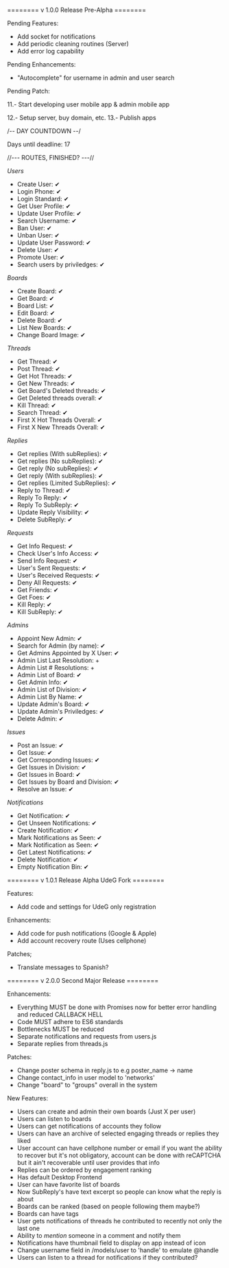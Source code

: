 ======== v 1.0.0 Release Pre-Alpha ========

Pending Features:
  - Add socket for notifications
  - Add periodic cleaning routines (Server)
  - Add error log capability

Pending Enhancements:
  - "Autocomplete" for username in admin and user search

Pending Patch:

11.- Start developing user mobile app & admin mobile app

12.- Setup server, buy domain, etc.
13.- Publish apps

/--  DAY COUNTDOWN  --/

Days until deadline: 17

//--- ROUTES, FINISHED? ---//

*Users*
  - Create User: ✔
  - Login Phone: ✔
  - Login Standard: ✔
  - Get User Profile: ✔
  - Update User Profile: ✔
  - Search Username: ✔
  - Ban User: ✔
  - Unban User: ✔
  - Update User Password: ✔
  - Delete User: ✔
  - Promote User: ✔
  - Search users by priviledges: ✔

*Boards*
  - Create Board: ✔
  - Get Board: ✔
  - Board List: ✔
  - Edit Board: ✔
  - Delete Board: ✔
  - List New Boards: ✔
  - Change Board Image: ✔

*Threads*
  - Get Thread: ✔
  - Post Thread: ✔
  - Get Hot Threads: ✔
  - Get New Threads: ✔
  - Get Board's Deleted threads: ✔
  - Get Deleted threads overall: ✔
  - Kill Thread: ✔
  - Search Thread: ✔
  - First X Hot Threads Overall: ✔
  - First X New Threads Overall: ✔

*Replies*
  - Get replies (With subReplies): ✔
  - Get replies (No subReplies): ✔
  - Get reply (No subReplies): ✔
  - Get reply (With subReplies): ✔
  - Get replies (Limited SubReplies): ✔
  - Reply to Thread: ✔
  - Reply To Reply: ✔
  - Reply To SubReply: ✔
  - Update Reply Visibility: ✔
  - Delete SubReply: ✔

*Requests*
  - Get Info Request: ✔
  - Check User's Info Access: ✔
  - Send Info Request: ✔
  - User's Sent Requests: ✔
  - User's Received Requests: ✔
  - Deny All Requests: ✔
  - Get Friends: ✔
  - Get Foes: ✔
  - Kill Reply: ✔
  - Kill SubReply: ✔

*Admins*
  - Appoint New Admin: ✔
  - Search for Admin (by name): ✔
  - Get Admins Appointed by X User: ✔
  - Admin List Last Resolution: +
  - Admin List # Resolutions: +
  - Admin List of Board: ✔
  - Get Admin Info: ✔
  - Admin List of Division: ✔
  - Admin List By Name: ✔
  - Update Admin's Board: ✔
  - Update Admin's Priviledges: ✔
  - Delete Admin: ✔

*Issues*
  - Post an Issue: ✔
  - Get Issue: ✔
  - Get Corresponding Issues: ✔
  - Get Issues in Division: ✔
  - Get Issues in Board: ✔
  - Get Issues by Board and Division: ✔
  - Resolve an Issue: ✔

*Notifications*
  - Get Notification: ✔
  - Get Unseen Notifications: ✔
  - Create Notification: ✔
  - Mark Notifications as Seen: ✔
  - Mark Notification as Seen: ✔
  - Get Latest Notifications: ✔
  - Delete Notification: ✔
  - Empty Notification Bin: ✔

======== v 1.0.1 Release Alpha UdeG Fork ========

Features:
  - Add code and settings for UdeG only registration

Enhancements:
  - Add code for push notifications (Google & Apple)
  - Add account recovery route (Uses cellphone)

Patches;
  - Translate messages to Spanish?

======== v 2.0.0 Second Major Release ========

Enhancements:
  - Everything MUST be done with Promises now for better error handling and reduced CALLBACK HELL
  - Code MUST adhere to ES6 standards
  - Bottlenecks MUST be reduced
  - Separate notifications and requests from users.js
  - Separate replies from threads.js

Patches:
  - Change poster schema in reply.js to e.g poster_name -> name
  - Change contact_info in user model to 'networks'
  - Change "board" to "groups" overall in the system

New Features:
  - Users can create and admin their own boards (Just X per user)
  - Users can listen to boards
  - Users can get notifications of accounts they follow
  - Users can have an archive of selected engaging threads or replies they liked
  - User account can have cellphone number or email if you want the ability to recover
    but it's not obligatory, account can be done with reCAPTCHA but it ain't recoverable
    until user provides that info
  - Replies can be ordered by engagement ranking
  - Has default Desktop Frontend
  - User can have favorite list of boards
  - Now SubReply's have text excerpt so people can know what the reply is about
  - Boards can be ranked (based on people following them maybe?)
  - Boards can have tags
  - User gets notifications of threads he contributed to recently not only the last one
  - Ability to _mention_ someone in a comment and notify them
  - Notifications have thumbnail field to display on app instead of icon
  - Change username field in /models/user to 'handle' to emulate @handle
  - Users can listen to a thread for notifications if they contributed?
